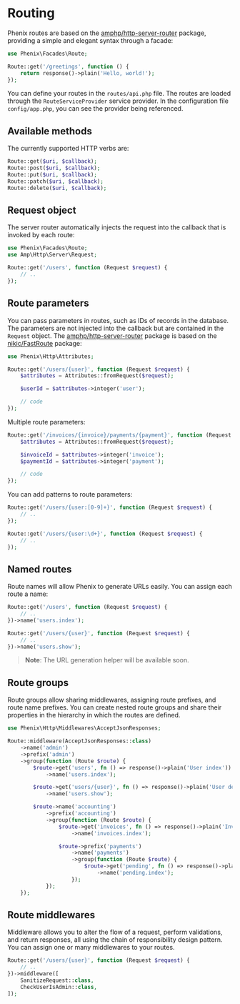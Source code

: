 # Routing

Phenix routes are based on the [amphp/http-server-router](https://amphp.org/http-server-router) package, providing a simple and elegant syntax through a facade:

```php
use Phenix\Facades\Route;

Route::get('/greetings', function () {
    return response()->plain('Hello, world!');
});
```

You can define your routes in the `routes/api.php` file. The routes are loaded through the `RouteServiceProvider` service provider. In the configuration file `config/app.php`, you can see the provider being referenced.

## Available methods

The currently supported HTTP verbs are:

```php
Route::get($uri, $callback);
Route::post($uri, $callback);
Route::put($uri, $callback);
Route::patch($uri, $callback);
Route::delete($uri, $callback);
```

## Request object

The server router automatically injects the request into the callback that is invoked by each route:

```php
use Phenix\Facades\Route;
use Amp\Http\Server\Request;

Route::get('/users', function (Request $request) {
    // ..
});
```

## Route parameters

You can pass parameters in routes, such as IDs of records in the database. The parameters are not injected into the callback but are contained in the `Request` object. The [amphp/http-server-router](https://amphp.org/http-server-router) package is based on the [nikic/FastRoute](https://github.com/nikic/FastRoute) package:

```php
use Phenix\Http\Attributes;

Route::get('/users/{user}', function (Request $request) {
    $attributes = Attributes::fromRequest($request);

    $userId = $attributes->integer('user');

    // code
});
```

Multiple route parameters:

```php
Route::get('/invoices/{invoice}/payments/{payment}', function (Request $request) {
    $attributes = Attributes::fromRequest($request);

    $invoiceId = $attributes->integer('invoice');
    $paymentId = $attributes->integer('payment');

    // code
});
```

You can add patterns to route parameters:

```php
Route::get('/users/{user:[0-9]+}', function (Request $request) {
    // ..
});

Route::get('/users/{user:\d+}', function (Request $request) {
    // ..
});
```

## Named routes

Route names will allow Phenix to generate URLs easily. You can assign each route a name:

```php
Route::get('/users', function (Request $request) {
    // ..
})->name('users.index');

Route::get('/users/{user}', function (Request $request) {
    // ..
})->name('users.show');
```

> **Note**: The URL generation helper will be available soon.

## Route groups

Route groups allow sharing middlewares, assigning route prefixes, and route name prefixes. You can create nested route groups and share their properties in the hierarchy in which the routes are defined.

```php
use Phenix\Http\Middlewares\AcceptJsonResponses;

Route::middleware(AcceptJsonResponses::class)
    ->name('admin')
    ->prefix('admin')
    ->group(function (Route $route) {
        $route->get('users', fn () => response()->plain('User index'))
            ->name('users.index');

        $route->get('users/{user}', fn () => response()->plain('User details'))
            ->name('users.show');

        $route->name('accounting')
            ->prefix('accounting')
            ->group(function (Route $route) {
                $route->get('invoices', fn () => response()->plain('Invoice index'))
                    ->name('invoices.index');

                $route->prefix('payments')
                    ->name('payments')
                    ->group(function (Route $route) {
                        $route->get('pending', fn () => response()->plain('Payments index'))
                            ->name('pending.index');
                    });
            });
    });
```

## Route middlewares

Middleware allows you to alter the flow of a request, perform validations, and return responses, all using the chain of responsibility design pattern. You can assign one or many middlewares to your routes.

```php
Route::get('/users/{user}', function (Request $request) {
    // ..
})->middleware([
    SanitizeRequest::class,
    CheckUserIsAdmin::class,
]);
```

